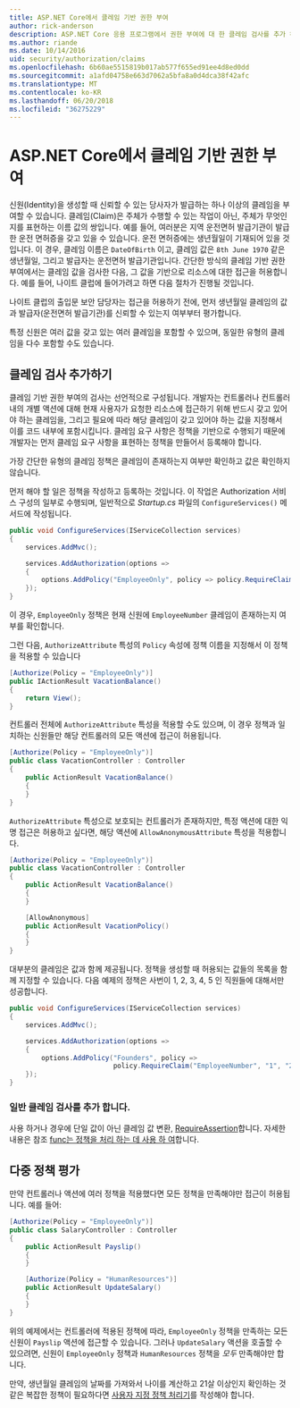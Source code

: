 ```yaml
---
title: ASP.NET Core에서 클레임 기반 권한 부여
author: rick-anderson
description: ASP.NET Core 응용 프로그램에서 권한 부여에 대 한 클레임 검사를 추가 하는 방법에 알아봅니다.
ms.author: riande
ms.date: 10/14/2016
uid: security/authorization/claims
ms.openlocfilehash: 6b60ae5515819b017ab577f655ed91ee4d8ed0dd
ms.sourcegitcommit: a1afd04758e663d7062a5bfa8a0d4dca38f42afc
ms.translationtype: MT
ms.contentlocale: ko-KR
ms.lasthandoff: 06/20/2018
ms.locfileid: "36275229"
---
```

# <a name="claims-based-authorization-in-aspnet-core"></a>ASP.NET Core에서 클레임 기반 권한 부여

<a name="security-authorization-claims-based"></a>

신원(Identity)을 생성할 때 신뢰할 수 있는 당사자가 발급하는 하나 이상의 클레임을 부여할 수 있습니다. 클레임(Claim)은 주체가 수행할 수 있는 작업이 아닌, 주체가 무엇인지를 표현하는 이름 값의 쌍입니다. 예를 들어, 여러분은 지역 운전면허 발급기관이 발급한 운전 면허증을 갖고 있을 수 있습니다. 운전 면허증에는 생년월일이 기재되어 있을 것입니다. 이 경우, 클레임 이름은 `DateOfBirth` 이고, 클레임 값은 `8th June 1970` 같은 생년월일, 그리고 발급자는 운전면허 발급기관입니다. 간단한 방식의 클레임 기반 권한 부여에서는 클레임 값을 검사한 다음, 그 값을 기반으로 리소스에 대한 접근을 허용합니다. 예를 들어, 나이트 클럽에 들어가려고 하면 다음 절차가 진행될 것입니다.

나이트 클럽의 출입문 보안 담당자는 접근을 허용하기 전에, 먼저 생년월일 클레임의 값과 발급자(운전면허 발급기관)를 신뢰할 수 있는지 여부부터 평가합니다.

특정 신원은 여러 값을 갖고 있는 여러 클레임을 포함할 수 있으며, 동일한 유형의 클레임을 다수 포함할 수도 있습니다.

## <a name="adding-claims-checks"></a>클레임 검사 추가하기

클레임 기반 권한 부여의 검사는 선언적으로 구성됩니다. 개발자는 컨트롤러나 컨트롤러 내의 개별 액션에 대해 현재 사용자가 요청한 리소스에 접근하기 위해 반드시 갖고 있어야 하는 클레임을, 그리고 필요에 따라 해당 클레임이 갖고 있어야 하는 값을 지정해서 이를 코드 내부에 포함시킵니다. 클레임 요구 사항은 정책을 기반으로 수행되기 때문에 개발자는 먼저 클레임 요구 사항을 표현하는 정책을 만들어서 등록해야 합니다.

가장 간단한 유형의 클레임 정책은 클레임이 존재하는지 여부만 확인하고 값은 확인하지 않습니다.

먼저 해야 할 일은 정책을 작성하고 등록하는 것입니다. 이 작업은 Authorization 서비스 구성의 일부로 수행되며, 일반적으로 *Startup.cs* 파일의 `ConfigureServices()` 메서드에 작성됩니다.

```csharp
public void ConfigureServices(IServiceCollection services)
{
    services.AddMvc();

    services.AddAuthorization(options =>
    {
        options.AddPolicy("EmployeeOnly", policy => policy.RequireClaim("EmployeeNumber"));
    });
}
```

이 경우, `EmployeeOnly` 정책은 현재 신원에 `EmployeeNumber` 클레임이 존재하는지 여부를 확인합니다.

그런 다음, `AuthorizeAttribute` 특성의 `Policy` 속성에 정책 이름을 지정해서 이 정책을 적용할 수 있습니다

```csharp
[Authorize(Policy = "EmployeeOnly")]
public IActionResult VacationBalance()
{
    return View();
}
```

컨트롤러 전체에 `AuthorizeAttribute` 특성을 적용할 수도 있으며, 이 경우 정책과 일치하는 신원들만 해당 컨트롤러의 모든 액션에 접근이 허용됩니다.

```csharp
[Authorize(Policy = "EmployeeOnly")]
public class VacationController : Controller
{
    public ActionResult VacationBalance()
    {
    }
}
```

`AuthorizeAttribute` 특성으로 보호되는 컨트롤러가 존재하지만, 특정 액션에 대한 익명 접근은 허용하고 싶다면, 해당 액션에 `AllowAnonymousAttribute` 특성을 적용합니다.

```csharp
[Authorize(Policy = "EmployeeOnly")]
public class VacationController : Controller
{
    public ActionResult VacationBalance()
    {
    }

    [AllowAnonymous]
    public ActionResult VacationPolicy()
    {
    }
}
```

대부분의 클레임은 값과 함께 제공됩니다. 정책을 생성할 때 허용되는 값들의 목록을 함께 지정할 수 있습니다. 다음 예제의 정책은 사번이 1, 2, 3, 4, 5 인 직원들에 대해서만 성공합니다.

```csharp
public void ConfigureServices(IServiceCollection services)
{
    services.AddMvc();

    services.AddAuthorization(options =>
    {
        options.AddPolicy("Founders", policy =>
                          policy.RequireClaim("EmployeeNumber", "1", "2", "3", "4", "5"));
    });
}
```

### <a name="add-a-generic-claim-check"></a>일반 클레임 검사를 추가 합니다.

사용 하거나 경우에 단일 값이 아닌 클레임 값 변환, [RequireAssertion](/dotnet/api/microsoft.aspnetcore.authorization.authorizationpolicybuilder.requireassertion)합니다. 자세한 내용은 참조 [func는 정책을 처리 하는 데 사용 하 여](xref:security/authorization/policies#using-a-func-to-fulfill-a-policy)합니다.

## <a name="multiple-policy-evaluation"></a>다중 정책 평가

만약 컨트롤러나 액션에 여러 정책을 적용했다면 모든 정책을 만족해야만 접근이 허용됩니다. 예를 들어:

```csharp
[Authorize(Policy = "EmployeeOnly")]
public class SalaryController : Controller
{
    public ActionResult Payslip()
    {
    }

    [Authorize(Policy = "HumanResources")]
    public ActionResult UpdateSalary()
    {
    }
}
```

위의 예제에서는 컨트롤러에 적용된 정책에 따라, `EmployeeOnly` 정책을 만족하는 모든 신원이 `Payslip` 액션에 접근할 수 있습니다. 그러나 `UpdateSalary` 액션을 호출할 수 있으려면, 신원이 `EmployeeOnly` 정책과 `HumanResources` 정책을 *모두* 만족해야만 합니다.

만약, 생년월일 클레임의 날짜를 가져와서 나이를 계산하고 21살 이상인지 확인하는 것 같은 복잡한 정책이 필요하다면 [사용자 지정 정책 처리기](xref:security/authorization/policies)를 작성해야 합니다.

